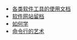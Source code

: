 * [各类软件工具的使用文档](/CS/Document/Document)
* [软件网站留档](/CS/Document/SoftSite)
* [如何学](/CS/Document/Learn)
* [命令行的艺术](/CS/Document/the-art-of-command-line)